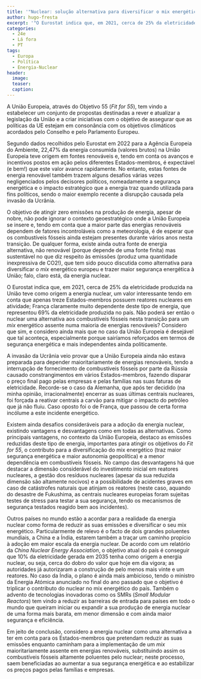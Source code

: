 ```yaml
---
title: '"Nuclear: solução alternativa para diversificar o mix energético europeu?"'
author: hugo-fresta
excerpt: '"O Eurostat indica que, em 2021, cerca de 25% da eletricidade produzida na União teve como origem a energia nuclear, um valor interessante tendo em conta que apenas treze Estados-membros possuem reatores nucleares em atividade"'
categories:
  - 24e
  - Lá fora
  - PT
tags:
  - Europa
  - Política
  - Energia-Nuclear
header: 
  image: 
  teaser: 
  caption:
---
```


A União Europeia, através do Objetivo 55 (*Fit for 55*), tem vindo a estabelecer um conjunto de propostas destinadas a rever e atualizar a legislação da União e a criar iniciativas com o objetivo de assegurar que as políticas da UE estejam em consonância com os objetivos climáticos acordados pelo Conselho e pelo Parlamento Europeu.

Segundo dados recolhidos pelo Eurostat em 2022 para a Agência Europeia do Ambiente, 22,47% da energia consumida (valores brutos) na União Europeia teve origem em fontes renováveis e, tendo em conta os avanços e incentivos postos em ação pelos diferentes Estados-membros, é expectável (e bem!) que este valor avance rapidamente. No entanto, estas fontes de energia renovável também trazem alguns desafios várias vezes negligenciados pelos decisores políticos, nomeadamente a segurança energética e o impacto estratégico que a energia traz quando utilizada para fins políticos, sendo o maior exemplo recente a disrupção causada pela invasão da Ucrânia.

O objetivo de atingir zero emissões na produção de energia, apesar de nobre, não pode ignorar o contexto geoestratégico onde a União Europeia se insere e, tendo em conta que a maior parte das energias renováveis dependem de fatores incontroláveis como a meteorologia, é de esperar que os combustíveis fósseis ainda estejam presentes durante vários anos nesta transição. De qualquer forma, existe ainda outra fonte de energia alternativa, não renovável (porque depende de uma fonte finita) mas sustentável no que diz respeito às emissões (produz uma quantidade inexpressiva de CO2!), que tem sido pouco discutida como alternativa para diversificar o *mix* energético europeu e trazer maior segurança energética à União; falo, claro está, da energia nuclear.

O Eurostat indica que, em 2021, cerca de 25% da eletricidade produzida na União teve como origem a energia nuclear, um valor interessante tendo em conta que apenas treze Estados-membros possuem reatores nucleares em atividade; França claramente muito dependente deste tipo de energia, que representou 69% da eletricidade produzida no país. Não poderá ser então o nuclear uma alternativa aos combustíveis fósseis nesta transição para um *mix* energético assente numa maioria de energias renováveis? Considero que sim, e considero ainda mais que no caso da União Europeia é desejável que tal aconteça, especialmente porque sairíamos reforçados em termos de segurança energética e mais independentes ainda politicamente.

A invasão da Ucrânia veio provar que a União Europeia ainda não estava preparada para depender maioritariamente de energias renováveis, tendo a interrupção de fornecimento de combustíveis fósseis por parte da Rússia causado constrangimentos em vários Estados-membros, fazendo disparar o preço final pago pelas empresas e pelas famílias nas suas faturas de eletricidade. Recorde-se o caso da Alemanha, que após ter decidido (na minha opinião, irracionalmente) encerrar as suas últimas centrais nucleares, foi forçada a reativar centrais a carvão para mitigar o impacto do petróleo que já não fluiu. Caso oposto foi o de França, que passou de certa forma incólume a este incidente energético.

Existem ainda desafios consideráveis para a adoção da energia nuclear, existindo vantagens e desvantagens como em todas as alternativas. Como principais vantagens, no contexto da União Europeia, destaco as emissões reduzidas deste tipo de energia, importantes para atingir os objetivos do *Fit for 55*, o contributo para a diversificação do mix energético (traz maior segurança energética e maior autonomia geopolítica) e a menor dependência em combustíveis fósseis. No campo das desvantagens há que destacar a dimensão considerável do investimento inicial em reatores nucleares, a gestão dos resíduos nucleares (apesar da sua reduzida dimensão são altamente nocivos) e a possibilidade de acidentes graves em caso de catástrofes naturais que atinjam os reatores (neste caso, aquando do desastre de Fukushima, as centrais nucleares europeias foram sujeitas testes de stress para testar a sua segurança, tendo os mecanismos de segurança testados reagido bem aos incidentes).

Outros países no mundo estão a acordar para a realidade da energia nuclear como forma de reduzir as suas emissões e diversificar o seu mix energético. Particularmente de relevo é o facto de dois grandes poluentes mundiais, a China e a Índia, estarem também a traçar um caminho propício à adoção em maior escala da energia nuclear. De acordo com um relatório da *China Nuclear Energy Association*, o objetivo atual do país é conseguir que 10% da eletricidade gerada em 2035 tenha como origem a energia nuclear, ou seja, cerca do dobro do valor que hoje em dia vigora; as autoridades já autorizaram a construção de pelo menos mais vinte e um reatores. No caso da Índia, o plano é ainda mais ambicioso, tendo o ministro da Energia Atómica anunciado no final do ano passado que o objetivo é triplicar o contributo do nuclear no mix energético do país. Também o advento de tecnologias inovadoras como os SMRs (*Small Modular Reactors*) tem vindo a reduzir as barreiras de entrada para países em todo o mundo que queiram iniciar ou expandir a sua produção de energia nuclear de uma forma mais barata, em menor dimensão e com ainda maior segurança e eficiência.  

Em jeito de conclusão, considero a energia nuclear como uma alternativa a ter em conta para os Estados-membros que pretendam reduzir as suas emissões enquanto caminham para a implementação de um *mix* maioritariamente assente em energias renováveis, substituindo assim os combustíveis fósseis altamente poluentes pelo nuclear; neste processo, saem beneficiadas ao aumentar a sua segurança energética e ao estabilizar os preços pagos pelas famílias e empresas.
